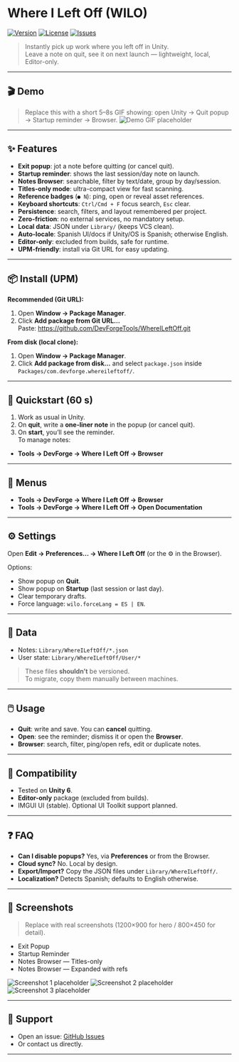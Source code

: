 # Where I Left Off (WILO)

[![Version](https://img.shields.io/badge/version-1.0.0-blue.svg)](CHANGELOG.md)
[![License](https://img.shields.io/badge/license-EULA-important.svg)](EULA.md)
[![Issues](https://img.shields.io/badge/issues-open-brightgreen.svg)](https://github.com/DevForgeTools/WhereILeftOff/issues)

> Instantly pick up work where you left off in Unity.  
> Leave a note on quit, see it on next launch — lightweight, local, Editor-only.

---

## 🎬 Demo
> Replace this with a short 5–8s GIF showing: open Unity → Quit popup → Startup reminder → Browser.
![Demo GIF placeholder](docs/gif/demo.gif)

---

## ✨ Features
- **Exit popup**: jot a note before quitting (or cancel quit).
- **Startup reminder**: shows the last session/day note on launch.
- **Notes Browser**: searchable, filter by text/date, group by day/session.
- **Titles-only mode**: ultra-compact view for fast scanning.
- **Reference badges** (`● N`): ping, open or reveal asset references.
- **Keyboard shortcuts**: `Ctrl/Cmd + F` focus search, `Esc` clear.
- **Persistence**: search, filters, and layout remembered per project.
- **Zero-friction**: no external services, no mandatory setup.
- **Local data**: JSON under `Library/` (keeps VCS clean).
- **Auto-locale**: Spanish UI/docs if Unity/OS is Spanish; otherwise English.
- **Editor-only**: excluded from builds, safe for runtime.
- **UPM-friendly**: install via Git URL for easy updating.

---

## 📦 Install (UPM)

**Recommended (Git URL):**
1. Open **Window → Package Manager**.
2. Click **Add package from Git URL…**  
   Paste:  https://github.com/DevForgeTools/WhereILeftOff.git


**From disk (local clone):**
1. Open **Window → Package Manager**.
2. Click **Add package from disk…** and select `package.json` inside  
   `Packages/com.devforge.whereileftoff/`.

---

## 🚀 Quickstart (60 s)
1. Work as usual in Unity.
2. On **quit**, write a **one-liner note** in the popup (or cancel quit).
3. On **start**, you’ll see the reminder.  
   To manage notes:
- **Tools → DevForge → Where I Left Off → Browser**

---

## 🧭 Menus
- **Tools → DevForge → Where I Left Off → Browser**
- **Tools → DevForge → Where I Left Off → Open Documentation**

---

## ⚙️ Settings
Open **Edit → Preferences… → Where I Left Off** (or the ⚙️ in the Browser).

Options:
- Show popup on **Quit**.
- Show popup on **Startup** (last session or last day).
- Clear temporary drafts.
- Force language: `wilo.forceLang = ES | EN`.

---

## 📁 Data
- Notes: `Library/WhereILeftOff/*.json`
- User state: `Library/WhereILeftOff/User/*`

> These files **shouldn’t** be versioned.  
> To migrate, copy them manually between machines.

---

## 🖱️ Usage
- **Quit**: write and save. You can **cancel** quitting.
- **Open**: see the reminder; dismiss it or open the **Browser**.
- **Browser**: search, filter, ping/open refs, edit or duplicate notes.

---

## 🧪 Compatibility
- Tested on **Unity 6**.
- **Editor-only** package (excluded from builds).
- IMGUI UI (stable). Optional UI Toolkit support planned.

---

## ❓ FAQ
- **Can I disable popups?** Yes, via **Preferences** or from the Browser.
- **Cloud sync?** No. Local by design.
- **Export/Import?** Copy the JSON files under `Library/WhereILeftOff/`.
- **Localization?** Detects Spanish; defaults to English otherwise.

---

## 📸 Screenshots
> Replace with real screenshots (1200×900 for hero / 800×450 for detail).
- Exit Popup
- Startup Reminder
- Notes Browser — Titles-only
- Notes Browser — Expanded with refs

![Screenshot 1 placeholder](docs/screenshots/1.png)
![Screenshot 2 placeholder](docs/screenshots/2.png)
![Screenshot 3 placeholder](docs/screenshots/3.png)

---

## 💬 Support
- Open an issue: [GitHub Issues](https://github.com/DevForgeTools/WhereILeftOff/issues)
- Or contact us directly.

---

